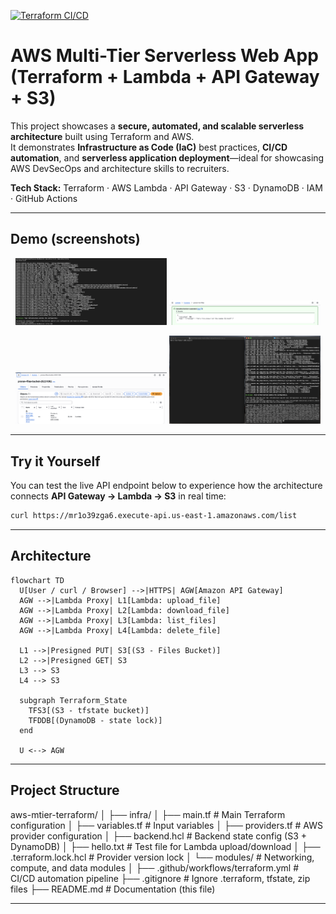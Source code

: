 [![Terraform CI/CD](https://github.com/nag0ts666/aws-mtier-terraform/actions/workflows/terraform.yml/badge.svg)](https://github.com/nag0ts666/aws-mtier-terraform/actions/workflows/terraform.yml)

# AWS Multi-Tier Serverless Web App (Terraform + Lambda + API Gateway + S3)

This project showcases a **secure, automated, and scalable serverless architecture** built using Terraform and AWS.  
It demonstrates **Infrastructure as Code (IaC)** best practices, **CI/CD automation**, and **serverless application deployment**—ideal for showcasing AWS DevSecOps and architecture skills to recruiters.

**Tech Stack:** Terraform · AWS Lambda · API Gateway · S3 · DynamoDB · IAM · GitHub Actions  

---

## Demo (screenshots)

<p align="center">
  <img src="assets/terraform-plan.png" width="48%" alt="Terraform plan"/>
  <img src="assets/lambda-test.png" width="48%" alt="Lambda test"/>
</p>
<p align="center">
  <img src="assets/s3-object.png" width="48%" alt="S3 object"/>
  <img src="assets/curl-output.png" width="48%" alt="API curl output (optional)"/>
</p>

---

## Try it Yourself

You can test the live API endpoint below to experience how the architecture connects **API Gateway → Lambda → S3** in real time:

```bash
curl https://mr1o39zga6.execute-api.us-east-1.amazonaws.com/list
```
---

## Architecture

```mermaid
flowchart TD
  U[User / curl / Browser] -->|HTTPS| AGW[Amazon API Gateway]
  AGW -->|Lambda Proxy| L1[Lambda: upload_file]
  AGW -->|Lambda Proxy| L2[Lambda: download_file]
  AGW -->|Lambda Proxy| L3[Lambda: list_files]
  AGW -->|Lambda Proxy| L4[Lambda: delete_file]

  L1 -->|Presigned PUT| S3[(S3 - Files Bucket)]
  L2 -->|Presigned GET| S3
  L3 --> S3
  L4 --> S3

  subgraph Terraform_State
    TFS3[(S3 - tfstate bucket)]
    TFDDB[(DynamoDB - state lock)]
  end

  U <--> AGW
```

---

## Project Structure
aws-mtier-terraform/
│
├── infra/
│   ├── main.tf                  # Main Terraform configuration
│   ├── variables.tf             # Input variables
│   ├── providers.tf             # AWS provider configuration
│   ├── backend.hcl              # Backend state config (S3 + DynamoDB)
│   ├── hello.txt                # Test file for Lambda upload/download
│   ├── .terraform.lock.hcl      # Provider version lock
│   └── modules/                 # Networking, compute, and data modules
│
├── .github/workflows/terraform.yml  # CI/CD automation pipeline
├── .gitignore                       # Ignore .terraform, tfstate, zip files
├── README.md                        # Documentation (this file)

---

